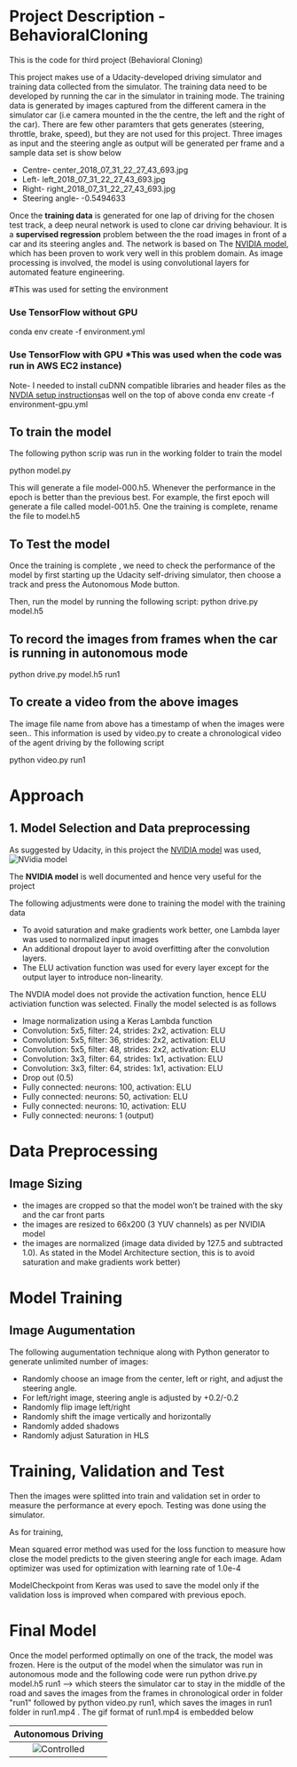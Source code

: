 # Project Description - BehavioralCloning
This is the code for third project (Behavioral Cloning)

This project makes use of a Udacity-developed driving simulator and training data collected from the simulator. The training data need to be developed by running the car in the simulator in training mode. The training data is generated by  images captured from the different camera  in the simulator car (i.e camera mounted in the the centre, the left and the right of the car). There are few other paramters that gets generates (steering, throttle, brake, speed), but they are not used for this project.
Three images as input and the steering angle as output will be generated per frame and a sample data set is show below

- Centre- center_2018_07_31_22_27_43_693.jpg
- Left- left_2018_07_31_22_27_43_693.jpg
- Right- right_2018_07_31_22_27_43_693.jpg
- Steering angle- -0.5494633

Once the **training data** is generated for one lap of driving for the chosen test track, a deep neural network is used to clone car driving behaviour. It is a **supervised regression** problem between the the road images in front of a car and its steering angles and.
The network is based on The [NVIDIA model](https://devblogs.nvidia.com/deep-learning-self-driving-cars/), which has been proven to work very well in this problem domain.
As image processing is involved, the model is using convolutional layers for automated feature engineering.

#This was used for setting the environment

### Use TensorFlow without GPU
conda env create -f environment.yml 

### Use TensorFlow with GPU *This was used when the code was run in AWS EC2 instance) # 
Note- I needed to install cuDNN compatible libraries and header files as the [NVDIA setup instructions](https://developer.nvidia.com/rdp/cudnn-archive )as well on the top of above
conda env create -f environment-gpu.yml

## To train the model
The following python scrip was run in the working folder to train the model

python model.py

This will generate a file model-000.h5. Whenever the performance in the epoch is better than the previous best. For example, the first epoch will generate a file called model-001.h5. One the training is complete, rename the file to model.h5


## To Test the model
Once the training is complete , we need to check the performance of the model by first 
starting up the Udacity self-driving simulator, then choose a track and press the Autonomous Mode button. 

Then, run the model by running the following script:
python drive.py model.h5


## To record the images from frames when the car is running in autonomous mode

python drive.py model.h5 run1

## To create a video from the above images

The image file name from above has a timestamp of when the images were seen.. This information is used by video.py to create a chronological video of the agent driving by the following script

python video.py run1


# Approach
## 1. Model Selection and Data preprocessing

As suggested by Udacity, in this project the [NVIDIA model](https://devblogs.nvidia.com/deep-learning-self-driving-cars/) was used,  
![NVidia model](/images/nVidia_model.png)

The **NVIDIA model** is well documented and hence very useful for the project

The following adjustments were done to training the model with the training data
- To avoid saturation and make gradients work better, one Lambda layer was used to normalized input images 
- An additional dropout layer to avoid overfitting after the convolution layers.
- The ELU activation function was used for every layer except for the output layer to introduce non-linearity.

The NVDIA model does not provide the activation function, hence ELU activiation function was selected. Finally the model selected is as follows
- Image normalization using a Keras Lambda function
- Convolution: 5x5, filter: 24, strides: 2x2, activation: ELU
- Convolution: 5x5, filter: 36, strides: 2x2, activation: ELU
- Convolution: 5x5, filter: 48, strides: 2x2, activation: ELU
- Convolution: 3x3, filter: 64, strides: 1x1, activation: ELU
- Convolution: 3x3, filter: 64, strides: 1x1, activation: ELU
- Drop out (0.5)
- Fully connected: neurons: 100, activation: ELU
- Fully connected: neurons: 50, activation: ELU
- Fully connected: neurons: 10, activation: ELU
- Fully connected: neurons: 1 (output)

# Data Preprocessing
## Image Sizing

* the images are cropped so that the model won’t be trained with the sky and the car front parts
* the images are resized to 66x200 (3 YUV channels) as per NVIDIA model
* the images are normalized (image data divided by 127.5 and subtracted 1.0). As stated in the Model Architecture section, this is to avoid saturation and make gradients work better)

# Model Training
## Image Augumentation
The following augumentation technique along with Python generator to generate unlimited number of images:

-  Randomly choose an image from the center, left or right, and adjust the steering angle.
- For left/right image, steering angle is adjusted by +0.2/-0.2
- Randomly flip image left/right
- Randomly shift the image vertically and horizontally
- Randomly added shadows
- Randomly adjust Saturation in HLS


# Training, Validation and Test

Then the images were splitted into train and validation set in order to measure the performance at every epoch. Testing was done using the simulator.

As for training,

 Mean squared error method was used for the loss function to measure how close the model predicts to the given steering angle for each image.
 Adam optimizer was used for optimization with learning rate of 1.0e-4 
 
 ModelCheckpoint from Keras was used to save the model only if the validation loss is improved when compared with previous epoch.

# Final Model

Once the model  performed optimally on one of the track, the model was frozen. 
Here is the output of the model when the simulator was run in autonomous mode and the following code were run
python drive.py model.h5 run1 --> which steers the simulator car to stay in the middle of the road and saves the images from the frames in chronological order in folder "run1" followed by 
python video.py run1, which saves the images in run1 folder in run1.mp4 . The gif format of run1.mp4 is embedded below


| Autonomous  Driving  | 
|:--------------------:| 
|![Controlled](./Videos/run1.gif) | 



